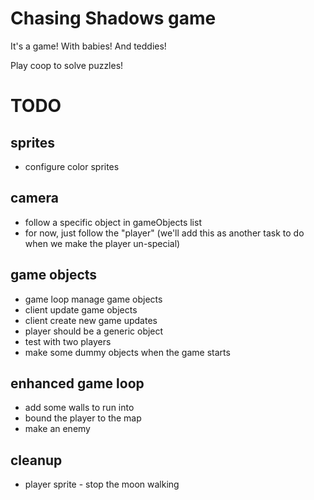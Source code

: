 # Chasing Shadows game

It's a game! With babies! And teddies!

Play coop to solve puzzles!

# TODO

## sprites
* configure color sprites

## camera
* follow a specific object in gameObjects list
* for now, just follow the "player" (we'll add this as another task to do when we make the player un-special)

## game objects
* game loop manage game objects
* client update game objects
* client create new game updates
* player should be a generic object
* test with two players
* make some dummy objects when the game starts

## enhanced game loop
* add some walls to run into
* bound the player to the map
* make an enemy

## cleanup
* player sprite - stop the moon walking

